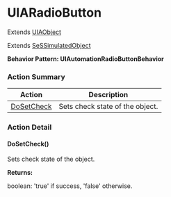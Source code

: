 # UIARadioButton

Extends [UIAObject](UIAObject.md)

Extends [SeSSimulatedObject](SeSSimulatedObject.md)





**Behavior Pattern: UIAutomationRadioButtonBehavior**


<!-- ============================== property summary ========================== -->

	
<!-- ============================== action summary ========================== -->



### Action Summary

|  **Action** | **Description** | 
| ----------- | --------------- |
|	[DoSetCheck](#DoSetCheck) | Sets check state of the object. |




<!-- ============================== property detail ========================== -->
	
	
<!-- ============================== action detail ========================== -->
	
### Action Detail
		
<a name="DoSetCheck"></a>    
#### DoSetCheck()

Sets check state of the object.




**Returns:**

boolean: 'true' if success, 'false' otherwise.



<a name="see.also.uiaradiobutton.dosetcheck"></a>

	

